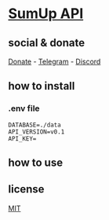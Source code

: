 # [SumUp API](https://developer.sumup.com/online-payments/introduction/get-started)

## social & donate

[Donate](https://link.mercadopago.com.br/brtmvdl) - [Telegram](https://t.me/+KRmg5MlqgMk0MTg5) - [Discord](https://discord.gg/4JFAWPYs)

## how to install

### .env file

```
DATABASE=./data
API_VERSION=v0.1
API_KEY=
```

## how to use

## license

[MIT](./LICENSE)
